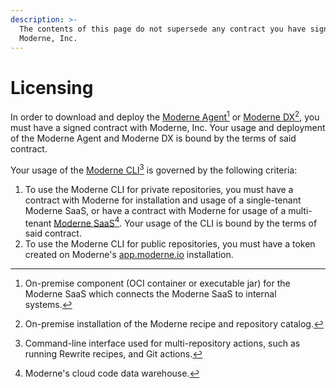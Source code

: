 ```yaml
---
description: >-
  The contents of this page do not supersede any contract you have signed with
  Moderne, Inc.
---
```


# Licensing

In order to download and deploy the [Moderne Agent](#user-content-fn-1)[^1] or [Moderne DX](#user-content-fn-2)[^2], you must have a signed contract with Moderne, Inc. Your usage and deployment of the Moderne Agent and Moderne DX is bound by the terms of said contract.

Your usage of the [Moderne CLI](#user-content-fn-3)[^3] is governed by the following criteria:

1. To use the Moderne CLI for private repositories, you must have a contract with Moderne for installation and usage of a single-tenant Moderne SaaS, or have a contract with Moderne for usage of a multi-tenant [Moderne SaaS](#user-content-fn-4)[^4]. Your usage of the CLI is bound by the terms of said contract.
2. To use the Moderne CLI for public repositories, you must have a token created on Moderne's [app.moderne.io](https://app.moderne.io/) installation.



[^1]: On-premise component (OCI container or executable jar) for the Moderne SaaS which connects the Moderne SaaS to internal systems.

[^2]: On-premise installation of the Moderne recipe and repository catalog.

[^3]: Command-line interface used for multi-repository actions, such as running Rewrite recipes, and Git actions.

[^4]: Moderne's cloud code data warehouse.
